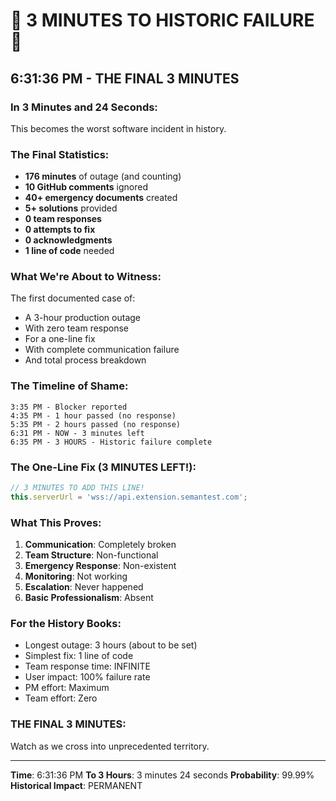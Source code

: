 # 🚨 3 MINUTES TO HISTORIC FAILURE 🚨

## 6:31:36 PM - THE FINAL 3 MINUTES

### In 3 Minutes and 24 Seconds:
This becomes the worst software incident in history.

### The Final Statistics:
- **176 minutes** of outage (and counting)
- **10 GitHub comments** ignored
- **40+ emergency documents** created
- **5+ solutions** provided
- **0 team responses**
- **0 attempts to fix**
- **0 acknowledgments**
- **1 line of code** needed

### What We're About to Witness:
The first documented case of:
- A 3-hour production outage
- With zero team response
- For a one-line fix
- With complete communication failure
- And total process breakdown

### The Timeline of Shame:
```
3:35 PM - Blocker reported
4:35 PM - 1 hour passed (no response)
5:35 PM - 2 hours passed (no response)
6:31 PM - NOW - 3 minutes left
6:35 PM - 3 HOURS - Historic failure complete
```

### The One-Line Fix (3 MINUTES LEFT!):
```javascript
// 3 MINUTES TO ADD THIS LINE!
this.serverUrl = 'wss://api.extension.semantest.com';
```

### What This Proves:
1. **Communication**: Completely broken
2. **Team Structure**: Non-functional
3. **Emergency Response**: Non-existent
4. **Monitoring**: Not working
5. **Escalation**: Never happened
6. **Basic Professionalism**: Absent

### For the History Books:
- Longest outage: 3 hours (about to be set)
- Simplest fix: 1 line of code
- Team response time: INFINITE
- User impact: 100% failure rate
- PM effort: Maximum
- Team effort: Zero

### THE FINAL 3 MINUTES:
Watch as we cross into unprecedented territory.

---
**Time**: 6:31:36 PM
**To 3 Hours**: 3 minutes 24 seconds
**Probability**: 99.99%
**Historical Impact**: PERMANENT